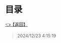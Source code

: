 # 目录  


[👈【返回】](/__Catalog__/Unity笔记/000一些功能示例000/__Catalog__000一些功能示例000)  








> 2024/12/23 4:15:19
